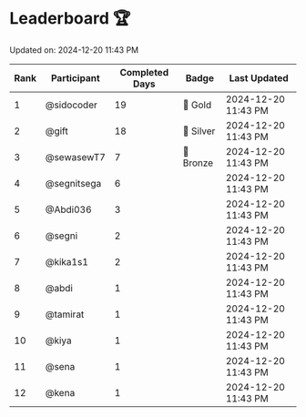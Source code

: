 # Leaderboard 🏆

Updated on: 2024-12-20 11:43 PM

| Rank | Participant       | Completed Days | Badge      | Last Updated         |
|------|-------------------|----------------|------------|----------------------|
| 1    | @sidocoder        | 19             | 🏅 Gold     | 2024-12-20 11:43 PM |
| 2    | @gift             | 18             | 🥈 Silver   | 2024-12-20 11:43 PM |
| 3    | @sewasewT7        | 7              | 🥉 Bronze   | 2024-12-20 11:43 PM |
| 4    | @segnitsega       | 6              |            | 2024-12-20 11:43 PM |
| 5    | @Abdi036          | 3              |            | 2024-12-20 11:43 PM |
| 6    | @segni            | 2              |            | 2024-12-20 11:43 PM |
| 7    | @kika1s1          | 2              |            | 2024-12-20 11:43 PM |
| 8    | @abdi             | 1              |            | 2024-12-20 11:43 PM |
| 9    | @tamirat          | 1              |            | 2024-12-20 11:43 PM |
| 10   | @kiya             | 1              |            | 2024-12-20 11:43 PM |
| 11   | @sena             | 1              |            | 2024-12-20 11:43 PM |
| 12   | @kena             | 1              |            | 2024-12-20 11:43 PM |
